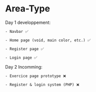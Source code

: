 # Area-Type
Day 1 developpement:

    - Navbar ✅

    - Home page (void, main color, etc.) ✅

    - Register page ✅

    - Login page ✅



Day 2 Incomming:

    - Exercice page prototype ❌

    - Register & login system (PHP) ❌